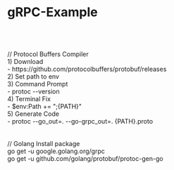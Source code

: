 # gRPC-Example
<br/>
<br/>
<br/>
// Protocol Buffers Compiler <br/>
1) Download <br/>
- https://github.com/protocolbuffers/protobuf/releases <br/>
2) Set path to env <br/>
3) Command Prompt <br/>
- protoc --version <br/>
4) Terminal Fix <br/>
- $env:Path += ";{PATH}" <br/>
5) Generate Code <br/>
- protoc --go_out=. --go-grpc_out=. {PATH}.proto <br/>
<br/>
<br/>
// Golang Install package <br/>
go get -u google.golang.org/grpc <br/>
go get -u github.com/golang/protobuf/protoc-gen-go <br/>
